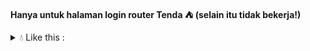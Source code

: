 **Hanya untuk halaman login router Tenda ⛺ (selain itu tidak bekerja!)**

<details>
  <summary>💧 Like this :</summary>
<br>

# Tenda Router ⛺
<img src="https://raw.githubusercontent.com/anonvict/bfct/refs/heads/master/images/login.png">

# Contoh:
<img src="https://raw.githubusercontent.com/anonvict/bfct/refs/heads/master/images/bfct.jpg">

# Hasil:
<img src="https://raw.githubusercontent.com/anonvict/bfct/refs/heads/master/images/sukses.jpg">

</details>
